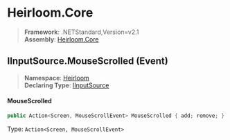 # Heirloom.Core

> **Framework**: .NETStandard,Version=v2.1  
> **Assembly**: [Heirloom.Core][0]

## IInputSource.MouseScrolled (Event)

> **Namespace**: [Heirloom][0]  
> **Declaring Type**: [IInputSource][1]

#### MouseScrolled

```cs
public Action<Screen, MouseScrollEvent> MouseScrolled { add; remove; }
```

Type: `Action<Screen, MouseScrollEvent>`

[0]: ../../../Heirloom.Core.md
[1]: ../IInputSource.md

